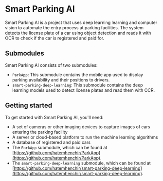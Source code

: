 # Smart Parking AI

Smart Parking AI is a project that uses deep learning learning and computer vision to automate the entry process at parking facilities. The system detects the license plate of a car using object detection and reads it with OCR to check if the car is registered and paid for.

## Submodules

Smart Parking AI consists of two submodules:

- `ParkApp`: This submodule contains the mobile app used to display parking availability and their positions to drivers.
- `smart-parking-deep-learning`: This submodule contains the deep learning models used to detect license plates and read them with OCR.

## Getting started

To get started with Smart Parking AI, you'll need:

- A set of cameras or other imaging devices to capture images of cars entering the parking facility
- A server or cloud-based platform to run the machine learning algorithms
- A database of registered and paid cars
- The `ParkApp` submodule, which can be found at [https://github.com/hatemhenchir/ParkApp](https://github.com/hatemhenchir/ParkApp).
- The `smart-parking-deep-learning` submodule, which can be found at [https://github.com/hatemhenchir/smart-parking-deep-learning](https://github.com/hatemhenchir/smart-parking-deep-learning).